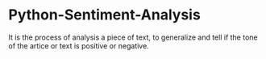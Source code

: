 # Python-Sentiment-Analysis
It is the process of analysis a piece of text, to generalize and tell if the tone of the artice or text is positive or negative. 
